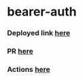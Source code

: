 # bearer-auth

### Deployed link [here](https://bearer-auth-z0gu.onrender.com/)

### PR [here](https://github.com/saleh2001k/bearer-auth/pull/2)

### Actions [here](https://github.com/saleh2001k/bearer-auth/actions)